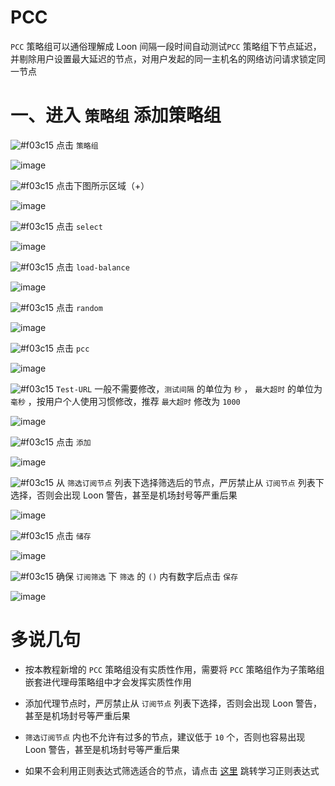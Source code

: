 # PCC

`PCC` 策略组可以通俗理解成 Loon 间隔一段时间自动测试`PCC` 策略组下节点延迟，并剔除用户设置最大延迟的节点，对用户发起的同一主机名的网络访问请求锁定同一节点

# 一、进入 `策略组` 添加策略组

![#f03c15](https://placehold.it/15/f03c15/000000?text=+) 点击 `策略组`

![image](https://raw.githubusercontent.com/chiupam/tutorial-image/master/Loon/Proxy_Group_1.jpg)

![#f03c15](https://placehold.it/15/f03c15/000000?text=+) 点击下图所示区域（+）

![image](https://raw.githubusercontent.com/chiupam/tutorial-image/master/Loon/Proxy_Group_2.jpg)

![#f03c15](https://placehold.it/15/f03c15/000000?text=+) 点击 `select` 

![image](https://raw.githubusercontent.com/chiupam/tutorial-image/master/Loon/URL-Test_1.jpg)

![#f03c15](https://placehold.it/15/f03c15/000000?text=+) 点击 `load-balance` 

![image](https://raw.githubusercontent.com/chiupam/tutorial-image/master/Loon/PCC_1.jpg)

![#f03c15](https://placehold.it/15/f03c15/000000?text=+) 点击 `random`

![image](https://raw.githubusercontent.com/chiupam/tutorial-image/master/Loon/PCC_2.jpg)

![#f03c15](https://placehold.it/15/f03c15/000000?text=+) 点击 `pcc`

![image](https://raw.githubusercontent.com/chiupam/tutorial-image/master/Loon/PCC_3.jpg)

![#f03c15](https://placehold.it/15/f03c15/000000?text=+) `Test-URL` 一般不需要修改，`测试间隔` 的单位为 `秒` ， `最大超时` 的单位为 `毫秒` ，按用户个人使用习惯修改，推荐 `最大超时` 修改为 `1000`

![image](https://raw.githubusercontent.com/chiupam/tutorial-image/master/Loon/PCC_4.jpg)

![#f03c15](https://placehold.it/15/f03c15/000000?text=+) 点击 `添加`

![image](https://raw.githubusercontent.com/chiupam/tutorial-image/master/Loon/PCC_5.jpg)

![#f03c15](https://placehold.it/15/f03c15/000000?text=+) 从 `筛选订阅节点` 列表下选择筛选后的节点，严厉禁止从 `订阅节点` 列表下选择，否则会出现 Loon 警告，甚至是机场封号等严重后果

![image](https://raw.githubusercontent.com/chiupam/tutorial-image/master/Loon/PCC_6.jpg)

![#f03c15](https://placehold.it/15/f03c15/000000?text=+) 点击 `储存`

![image](https://raw.githubusercontent.com/chiupam/tutorial-image/master/Loon/PCC_7.jpg)

![#f03c15](https://placehold.it/15/f03c15/000000?text=+) 确保 `订阅筛选` 下 `筛选` 的 `()` 内有数字后点击 `保存`

![image](https://raw.githubusercontent.com/chiupam/tutorial-image/master/Loon/PCC_8.jpg)

# 多说几句

- 按本教程新增的 `PCC` 策略组没有实质性作用，需要将 `PCC` 策略组作为子策略组嵌套进代理母策略组中才会发挥实质性作用

- 添加代理节点时，严厉禁止从 `订阅节点` 列表下选择，否则会出现 Loon 警告，甚至是机场封号等严重后果

- `筛选订阅节点` 内也不允许有过多的节点，建议低于 `10` 个，否则也容易出现 Loon 警告，甚至是机场封号等严重后果

- 如果不会利用正则表达式筛选适合的节点，请点击 [这里](https://github.com/chiupam/tutorial/blob/master/Loon/Regex.md) 跳转学习正则表达式
